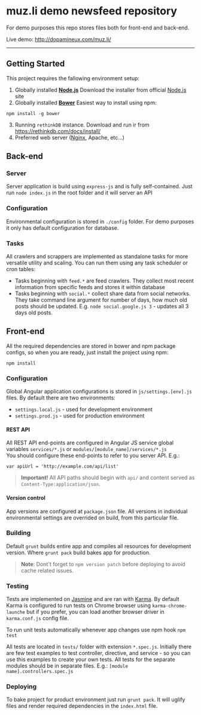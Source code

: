 # muz.li demo newsfeed repository
For demo purposes this repo stores files both for front-end and back-end.

Live demo: http://dopamineux.com/muz.li/

----------

## Getting Started
This project requires the fallowing environment setup:

 1. Globally installed **[Node.js](https://nodejs.org/)**
    Download the installer from official [Node.js](https://nodejs.org/) site
 2. Globally installed **[Bower](http://bower.io/)**
   Easiest way to install using npm:
   ```shell
   npm install -g bower
   ```

 3. Running `rethinkDB` instance.
     Download and run ir from https://rethinkdb.com/docs/install/
 4. Preferred web server ([Nginx](http://nginx.org/), Apache, etc...)

## Back-end

### Server

Server application is build using `express-js` and is fully self-contained. 
Just run `node index.js` in the root folder and it will server an API

### Configuration

Environmental configuration is stored in `./config` folder.
For demo purposes it only has default configuration for database.

### Tasks

All crawlers and scrappers are implemented as standalone tasks for more versatile utility and scaling. You can run them using any task scheduler or cron tables:

 - Tasks beginning with `feed.*` are feed crawlers. They collect most recent information from specific feeds and stores it within database
 - Tasks beginning with `social.*` collect share data from social networks. 
   They take command line argument for number of days, how much old posts should be updated.  E.g. `node social.google.js 3` - updates all 3 days old posts.


## Front-end

All the required dependencies are stored in bower and npm package configs, so when you are ready, just install the project using npm:
```shell
npm install
```

### Configuration
Global Angular application configurations is stored in `js/settings.[env].js` files. 
By default there are two environments:

 - `settings.local.js` - used for development environment
 - `settings.prod.js` - used for production environment

#### REST API
All REST API end-points are configured in Angular JS service global variables `services/*.js` or `modules/[module_name]/services/*.js`  
You should configure these end-points to refer to you server API. E.g.: 
```
var apiUrl = 'http://example.com/api/list' 
```

> **Important!** All API paths should begin with `api/` and content served as `Content-Type:application/json`.

#### Version control
App versions are configured at `package.json` file. 
All versions in individual environmental settings are overrided on build, from this particular file.

### Building
Default `grunt` builds entire app and compiles all resources for development version.
Where `grunt pack` build bakes app for production.

> **Note**: Dont't forget to `npm version patch` before deploying to avoid cache related issues.

### Testing
Tests are implemented on [Jasmine](http://jasmine.github.io/) and are ran with [Karma](http://karma-runner.github.io/0.13/index.html). 
By default Karma is configured to run tests on Chrome browser using `karma-chrome-launche` but if you prefer, you can load another browser driver in `karma.conf.js` config file.

To run unit tests automatically whenever app changes use npm hook `npm test`

All tests are located in  `tests/` folder with extension `*.spec.js`. Initially there are few test examples to test controller, directive, and service - so you can use this examples to create your own tests.
All tests for the separate modules should be in separate files. E.g.: `[module name].controllers.spec.js`

### Deploying
To bake project for product environment just run `grunt pack`. It will uglify files and render required dependencies in the `index.html` file.